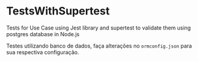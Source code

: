 # TestsWithSupertest
Tests for Use Case using Jest library and supertest to validate them using postgres database in Node.js

Testes utilizando banco de dados, faça alterações no ```ormconfig.json``` para sua respectiva configuração.
